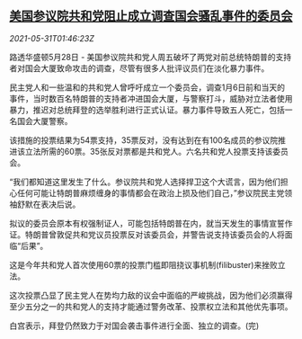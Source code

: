 <!--1622426462000-->
[美国参议院共和党阻止成立调查国会骚乱事件的委员会](https://cn.reuters.com/article/usa-capitol-riot-probe-0528-fri-idCNKCS2DC043)
------

<div><i>2021-05-31T01:46:23Z</i></div><p>路透华盛顿5月28日 - 美国参议院共和党人周五破坏了两党对前总统特朗普的支持者对国会大厦致命攻击的调查，尽管有很多人批评议员们在淡化暴力事件。</p><p>民主党人和一些温和的共和党人曾呼吁成立一个委员会，调查1月6日前和当天的事件，当时数百名特朗普的支持者冲进国会大厦，与警察打斗，威胁对立法者使用暴力，推迟对总统拜登的选举胜利进行正式认证。暴力事件导致五人死亡，包括一名国会大厦警察。</p><p>该措施的投票结果为54票支持，35票反对，没有达到在有100名成员的参议院推进该立法所需的60票。35张反对票都是共和党人。六名共和党人投票支持该委员会。</p><p>“我们都知道这里发生了什么。参议院共和党人选择捍卫这个大谎言，因为他们担心任何可能让特朗普麻烦缠身的事情都会在政治上损及他们自己，”参议院民主党领袖舒默在表决后说。</p><p>拟议的委员会原本有权强制证人，可能包括特朗普在内，就当天发生的事情宣誓作证。特朗普曾敦促共和党议员投票反对该委员会，并警告说支持该委员会的人将面临“后果”。</p><p>这是今年共和党人首次使用60票的投票门槛即阻挠议事机制(filibuster)来挫败立法。</p><p>这次投票凸显了民主党人在势均力敌的议会中面临的严峻挑战，因为他们必须赢得至少五分之一的共和党人的支持才能通过警务改革、投票权立法和其他优先事项。</p><p>白宫表示，拜登仍然致力于对国会袭击事件进行全面、独立的调查。(完)</p>
